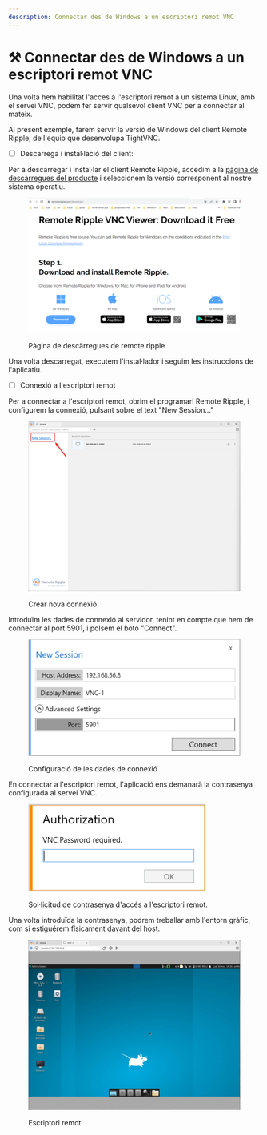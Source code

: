 ```yaml
---
description: Connectar des de Windows a un escriptori remot VNC
---
```


# ⚒ Connectar des de Windows a un escriptori remot VNC

Una volta hem habilitat l'acces a l'escriptori remot a un sistema Linux, amb el servei VNC, podem fer servir qualsevol client VNC per a connectar al mateix.

Al present exemple, farem servir la versió de Windows del client Remote Ripple, de l'equip que desenvolupa TightVNC.

* [ ] Descarrega i instal·lació del client:

Per a descarregar i instal·lar el client Remote Ripple, accedim a la [pàgina de descàrregues del producte](https://remoteripple.com/download/) i seleccionem la versió corresponent al nostre sistema operatiu.

<figure><img src="../.gitbook/assets/image (66).png" alt=""><figcaption><p>Pàgina de descàrregues de remote ripple</p></figcaption></figure>

Una volta descarregat, executem l'instal·lador i seguim les instruccions de l'aplicatiu.

* [ ] Connexió a l'escriptori remot

Per a connectar a l'escriptori remot, obrim el programari Remote Ripple, i configurem la connexió, pulsant sobre el text "New Session..."

<figure><img src="../.gitbook/assets/image (67).png" alt=""><figcaption><p>Crear nova connexió</p></figcaption></figure>

Introduïm les dades de connexió al servidor, tenint en compte que hem de connectar al port 5901, i polsem el botó "Connect".

<figure><img src="../.gitbook/assets/image (68).png" alt=""><figcaption><p>Configuració de les dades de connexió</p></figcaption></figure>

En connectar a l'escriptori remot, l'aplicació ens demanarà la contrasenya configurada al servei VNC.

<figure><img src="../.gitbook/assets/image (69).png" alt=""><figcaption><p>Sol·licitud de contrasenya d'accés a l'escriptori remot.</p></figcaption></figure>

Una volta introduïda la contrasenya, podrem treballar amb l'entorn gràfic, com si estiguérem físicament davant del host.

<figure><img src="../.gitbook/assets/image.png" alt=""><figcaption><p>Escriptori remot</p></figcaption></figure>

